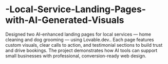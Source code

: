 # -Local-Service-Landing-Pages-with-AI-Generated-Visuals
Designed two AI-enhanced landing pages for local services — home cleaning and dog grooming — using Lovable.dev.. Each page features custom visuals, clear calls to action, and testimonial sections to build trust and drive bookings. The project demonstrates how AI tools can support small businesses with professional, conversion-ready web design.

